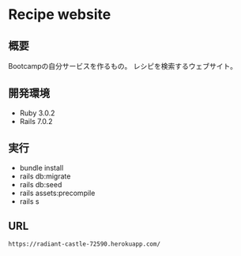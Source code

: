 # Recipe website

## 概要
Bootcampの自分サービスを作るもの。
レシピを検索するウェブサイト。

## 開発環境
- Ruby 3.0.2
- Rails 7.0.2

## 実行
- bundle install
- rails db:migrate
- rails db:seed
- rails assets:precompile
- rails s

## URL
`https://radiant-castle-72590.herokuapp.com/`
